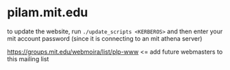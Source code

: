 pilam.mit.edu
=============

to update the website, run `./update_scripts <KERBEROS>`
   and then enter your mit account password
   (since it is connecting to an mit athena server)

https://groups.mit.edu/webmoira/list/plp-www <= add future webmasters to this mailing list
